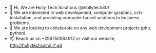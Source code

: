 - 👋 Hi, We are Holly Tech Solutions (@hollytech30)
- 👀 We are interested in web development, computer graphics, cctv installation, and providing computer based solutions to business problems.
- 💞️ We are looking to collaborate on any web devlopment projects (php, python).
- 📫 Reach us on +256750084912 or visit our website, http://hollytechsolnz.rf.gd


<!---
hollytech30/hollytech30 is a ✨ special ✨ repository because its `README.md` (this file) appears on your GitHub profile.
You can click the Preview link to take a look at your changes.
--->
